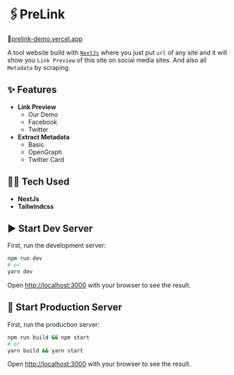 # 🖇️PreLink

🔗[prelink-demo.vercel.app](https://prelink-demo.vercel.app)

A tool website build with [`NextJs`](https://nextjs.org) where you just put `url` of any site and it will show you `Link Preview` of this site on social media sites.
And also all `Metadata` by scraping.

## ✨ Features

- **Link Preview**
  - Our Demo
  - Facebook
  - Twitter
- **Extract Metadata**
  - Basic
  - OpenGraph
  - Twitter Card

## 👨‍💻 Tech Used

- **NextJs**
- **Tailwindcss**

## ▶️ Start Dev Server

First, run the development server:

```bash
npm run dev
# or
yarn dev
```

Open [http://localhost:3000](http://localhost:3000) with your browser to see the result.

## 🚀 Start Production Server

First, run the production server:

```bash
npm run build && npm start
# or
yarn build && yarn start
```

Open [http://localhost:3000](http://localhost:3000) with your browser to see the result.
